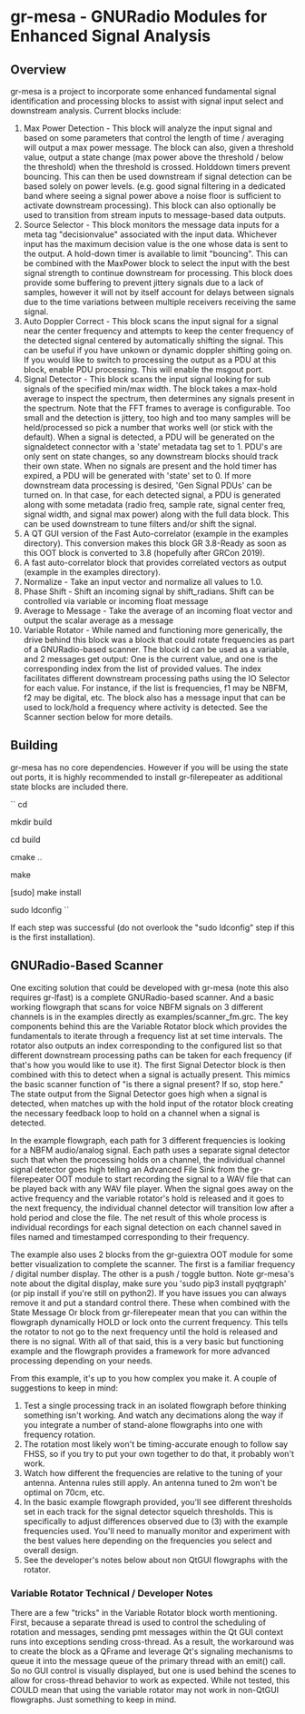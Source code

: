 # gr-mesa - GNURadio Modules for Enhanced Signal Analysis

## Overview
gr-mesa is a project to incorporate some enhanced fundamental signal identification and processing blocks to assist with signal input select and downstream analysis.  Current blocks include:


1. Max Power Detection - This block will analyze the input signal and based on some parameters that control the length of time / averaging will output a max power message.  The block can also, given a threshold value, output a state change (max power above the threshold / below the threshold) when the threshold is crossed.  Holddown timers prevent bouncing.  This can then be used downstream if signal detection can be based solely on power levels.  (e.g. good signal filtering in a dedicated band where seeing a signal power above a noise floor is sufficient to activate downstream processing).  This block can also optionally be used to transition from stream inputs to message-based data outputs.
2. Source Selector - This block monitors the message data inputs for a meta tag "decisionvalue" associated with the input data.  Whichever input has the maximum decision value is the one whose data is sent to the output.  A hold-down timer is available to limit "bouncing".  This can be combined with the MaxPower block to select the input with the best signal strength to continue downstream for processing.  This block does provide some buffering to prevent jittery signals due to a lack of samples, however it will not by itself account for delays between signals due to the time variations between multiple receivers receiving the same signal.
3. Auto Doppler Correct - This block scans the input signal for a signal near the center frequency and attempts to keep the center frequency of the detected signal centered by automatically shifting the signal.  This can be useful if you have unkown or dynamic doppler shifting going on.  If you would like to switch to processing the output as a PDU at this block, enable PDU processing.  This will enable the msgout port.  
4. Signal Detector - This block scans the input signal looking for sub signals of the specified min/max width.  The block takes a max-hold average to inspect the spectrum, then determines any signals present in the spectrum.  Note that the FFT frames to average is configurable.  Too small and the detection is jittery, too high and too many samples will be held/processed so pick a number that works well (or stick with the default).  When a signal is detected, a PDU will be generated on the signaldetect connector with a 'state' metadata tag set to 1.  PDU's are only sent on state changes, so any downstream blocks should track their own state.  When no signals are present and the hold timer has expired, a PDU will be generated with 'state' set to 0.  If more downstream data processing is desired, 'Gen Signal PDUs' can be turned on.  In that case, for each detected signal, a PDU is generated along with some metadata (radio freq, sample rate, signal center freq, signal width, and signal max power) along with the full data block.  This can be used downstream to tune filters and/or shift the signal.  
5. A QT GUI version of the Fast Auto-correlator (example in the examples directory).  This conversion makes this block GR 3.8-Ready as soon as this OOT block is converted to 3.8 (hopefully after GRCon 2019).
6. A fast auto-correlator block that provides correlated vectors as output (example in the examples directory).
7. Normalize - Take an input vector and normalize all values to 1.0.
8. Phase Shift - Shift an incoming signal by shift_radians.  Shift can be controlled via variable or incoming float message
9. Average to Message - Take the average of an incoming float vector and output the scalar average as a message
10. Variable Rotator - While named and functioning more generically, the drive behind this block was a block that could rotate frequencies as part of a GNURadio-based scanner.  The block id can be used as a variable, and 2 messages get output: One is the current value, and one is the corresponding index from the list of provided values.  The index facilitates different downstream processing paths using the IO Selector for each value.  For instance, if the list is frequencies, f1 may be NBFM, f2 may be digital, etc.  The block also has a message input that can be used to lock/hold a frequency where activity is detected.  See the Scanner section below for more details.

## Building
gr-mesa has no core dependencies.  However if you will be using the state out ports, it is highly recommended to install gr-filerepeater as additional state blocks are included there.

``
cd <clone directory>

mkdir build

cd build

cmake ..

make

[sudo] make install

sudo ldconfig
``

If each step was successful (do not overlook the "sudo ldconfig" step if this is the first installation).

## GNURadio-Based Scanner
One exciting solution that could be developed with gr-mesa (note this also requires gr-lfast) is a complete GNURadio-based scanner.  And a basic working flowgraph that scans for voice NBFM signals on 3 different channels is in the examples directly as examples/scanner_fm.grc.  The key components behind this are the Variable Rotator block which provides the fundamentals to iterate through a frequency list at set time intervals.  The rotator also outputs an index corresponding to the configured list so that different downstream processing paths can be taken for each frequency (if that's how you would like to use it).  The first Signal Detector block is then combined with this to detect when a signal is actually present.  This mimics the basic scanner function of "is there a signal present?  If so, stop here."  The state output from the Signal Detector goes high when a signal is detected, when matches up with the hold input of the rotator block creating the necessary feedback loop to hold on a channel when a signal is detected.

In the example flowgraph, each path for 3 different frequencies is looking for a NBFM audio/analog signal.  Each path uses a separate signal detector such that when the processing holds on a channel, the individual channel signal detector goes high telling an Advanced File Sink from the gr-filerepeater OOT module to start recording the signal to a WAV file that can be played back with any WAV file player.  When the signal goes away on the active frequency and the variable rotator's hold is released and it goes to the next frequency, the individual channel detector will transition low after a hold period and close the file.  The net result of this whole process is individual recordings for each signal detection on each channel saved in files named and timestamped corresponding to their frequency.

The example also uses 2 blocks from the gr-guiextra OOT module for some better visualization to complete the scanner.  The first is a familiar frequency / digital number display.  The other is a push / toggle button.  Note gr-mesa's note about the digital display, make sure you 'sudo pip3 install pyqtgraph' (or pip install if you're still on python2).  If you have issues you can always remove it and put a standard control there.  These when combined with the State Message Or block from gr-filerepeater mean that you can within the flowgraph dynamically HOLD or lock onto the current frequency.  This tells the rotator to not go to the next frequency until the hold is released and there is no signal. With all of that said, this is a very basic but functioning example and the flowgraph provides a framework for more advanced processing depending on your needs.

From this example, it's up to you how complex you make it.  A couple of suggestions to keep in mind:
1. Test a single processing track in an isolated flowgraph before thinking something isn't working.  And watch any decimations along the way if you integrate a number of stand-alone flowgraphs into one with frequency rotation.
2. The rotation most likely won't be timing-accurate enough to follow say FHSS, so if you try to put your own together to do that, it probably won't work.
3. Watch how different the frequencies are relative to the tuning of your antenna.  Antenna rules still apply.  An antenna tuned to 2m won't be optimal on 70cm, etc.
4. In the basic example flowgraph provided, you'll see different thresholds set in each track for the signal detector squelch thresholds.  This is specifically to adjust differences observed due to (3) with the example frequencies used.  You'll need to manually monitor and experiment with the best values here depending on the frequencies you select and overall design.
5. See the developer's notes below about non QtGUI flowgraphs with the rotator.

### Variable Rotator Technical / Developer Notes
There are a few "tricks" in the Variable Rotator block worth mentioning.  First, because a separate thread is used to control the scheduling of rotation and messages, sending pmt messages within the Qt GUI context runs into exceptions sending cross-thread.  As a result, the workaround was to create the block as a QFrame and leverage Qt's signaling mechanisms to queue it into the message queue of the primary thread with an emit() call.  So no GUI control is visually displayed, but one is used behind the scenes to allow for cross-thread behavior to work as expected.  While not tested, this COULD mean that using the variable rotator may not work in non-QtGUI flowgraphs.  Just something to keep in mind.

